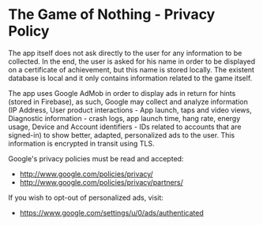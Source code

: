 # The Game of Nothing - Privacy Policy

The app itself does not ask directly to the user for any information to be collected.
In the end, the user is asked for his name in order to be displayed on a certificate of achievement, but this name is stored locally.
The existent database is local and it only contains information related to the game itself.  

The app uses Google AdMob in order to display ads in return for hints (stored in Firebase), as such, Google may collect and analyze information (IP Address, User product interactions - App launch, taps and video views, Diagnostic information - crash logs, app launch time, hang rate, energy usage, Device and Account identifiers - IDs related to accounts that are signed-in) to show better, adapted, personalized ads to the user. This information is encrypted in transit using TLS.

Google's privacy policies must be read and accepted: 
- http://www.google.com/policies/privacy/
- http://www.google.com/policies/privacy/partners/

If you wish to opt-out of personalized ads, visit:
- https://www.google.com/settings/u/0/ads/authenticated
